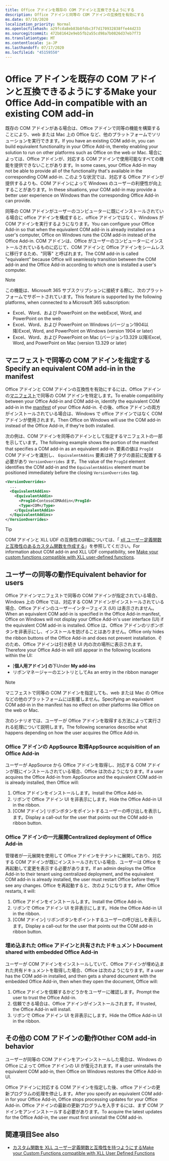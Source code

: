 ```yaml
---
title: Office アドインを既存の COM アドインと互換できるようにする
description: Office アドインと同等の COM アドインの互換性を有効にする
ms.date: 07/10/2020
localization_priority: Normal
ms.openlocfilehash: a29fcda8eb83b8fdbc3f7d170932838ffe44d233
ms.sourcegitcommit: 472b81642e9eb5fb2a55cd98a7b0826d37eb7f73
ms.translationtype: MT
ms.contentlocale: ja-JP
ms.lasthandoff: 07/17/2020
ms.locfileid: "45159550"
---
```

# <a name="make-your-office-add-in-compatible-with-an-existing-com-add-in"></a><span data-ttu-id="391e1-103">Office アドインを既存の COM アドインと互換できるようにする</span><span class="sxs-lookup"><span data-stu-id="391e1-103">Make your Office Add-in compatible with an existing COM add-in</span></span>

<span data-ttu-id="391e1-104">既存の COM アドインがある場合は、Office アドインで同等の機能を構築することにより、web または Mac 上の Office など、他のプラットフォームでソリューションを実行できます。</span><span class="sxs-lookup"><span data-stu-id="391e1-104">If you have an existing COM add-in, you can build equivalent functionality in your Office Add-in, thereby enabling your solution to run on other platforms such as Office on the web or Mac.</span></span> <span data-ttu-id="391e1-105">場合によっては、Office アドインが、対応する COM アドインで使用可能なすべての機能を提供できないことがあります。</span><span class="sxs-lookup"><span data-stu-id="391e1-105">In some cases, your Office Add-in may not be able to provide all of the functionality that's available in the corresponding COM add-in.</span></span> <span data-ttu-id="391e1-106">このような状況では、対応する Office アドインが提供するよりも、COM アドインによって Windows のユーザーの利便性が向上することがあります。</span><span class="sxs-lookup"><span data-stu-id="391e1-106">In these situations, your COM add-in may provide a better user experience on Windows than the corresponding Office Add-in can provide.</span></span>

<span data-ttu-id="391e1-107">同等の COM アドインがユーザーのコンピューターに既にインストールされている場合に office アドインを構成すると、office アドインではなく、Windows が COM アドインを実行するようになります。</span><span class="sxs-lookup"><span data-stu-id="391e1-107">You can configure your Office Add-in so that when the equivalent COM add-in is already installed on a user's computer, Office on Windows runs the COM add-in instead of the Office Add-in.</span></span> <span data-ttu-id="391e1-108">COM アドインは、Office がユーザーのコンピューターにインストールされているものに応じて、COM アドインと Office アドインをシームレスに移行するため、"同等" と呼ばれます。</span><span class="sxs-lookup"><span data-stu-id="391e1-108">The COM add-in is called "equivalent" because Office will seamlessly transition between the COM add-in and the Office Add-in according to which one is installed a user's computer.</span></span>

> [!NOTE]
> <span data-ttu-id="391e1-109">この機能は、Microsoft 365 サブスクリプションに接続する際に、次のプラットフォームでサポートされています。</span><span class="sxs-lookup"><span data-stu-id="391e1-109">This feature is supported by the following platforms, when connected to a Microsoft 365 subscription:</span></span>
> - <span data-ttu-id="391e1-110">Excel、Word、および PowerPoint on the web</span><span class="sxs-lookup"><span data-stu-id="391e1-110">Excel, Word, and PowerPoint on the web</span></span>
> - <span data-ttu-id="391e1-111">Excel、Word、および PowerPoint on Windows (バージョン1904以降)</span><span class="sxs-lookup"><span data-stu-id="391e1-111">Excel, Word, and PowerPoint on Windows (version 1904 or later)</span></span>
> - <span data-ttu-id="391e1-112">Excel、Word、および PowerPoint on Mac (バージョン13.329 以降)</span><span class="sxs-lookup"><span data-stu-id="391e1-112">Excel, Word, and PowerPoint on Mac (version 13.329 or later)</span></span>

## <a name="specify-an-equivalent-com-add-in-in-the-manifest"></a><span data-ttu-id="391e1-113">マニフェストで同等の COM アドインを指定する</span><span class="sxs-lookup"><span data-stu-id="391e1-113">Specify an equivalent COM add-in in the manifest</span></span>

<span data-ttu-id="391e1-114">Office アドインと COM アドインの互換性を有効にするには、Office アドインの[マニフェスト](add-in-manifests.md)で同等の COM アドインを特定します。</span><span class="sxs-lookup"><span data-stu-id="391e1-114">To enable compatibility between your Office Add-in and COM add-in, identify the equivalent COM add-in in the [manifest](add-in-manifests.md) of your Office Add-in.</span></span> <span data-ttu-id="391e1-115">その後、office アドインの両方がインストールされている場合は、Windows で office アドインではなく COM アドインが使用されます。</span><span class="sxs-lookup"><span data-stu-id="391e1-115">Then Office on Windows will use the COM add-in instead of the Office Add-in, if they're both installed.</span></span>

<span data-ttu-id="391e1-116">次の例は、COM アドインを同等のアドインとして指定するマニフェストの一部を示しています。</span><span class="sxs-lookup"><span data-stu-id="391e1-116">The following example shows the portion of the manifest that specifies a COM add-in as an equivalent add-in.</span></span> <span data-ttu-id="391e1-117">要素の値は `ProgId` COM アドインを識別し、 `EquivalentAddins` 要素は終了タグの直前に配置する必要があり `VersionOverrides` ます。</span><span class="sxs-lookup"><span data-stu-id="391e1-117">The value of the `ProgId` element identifies the COM add-in and the `EquivalentAddins` element must be positioned immediately before the closing `VersionOverrides` tag.</span></span>

```xml
<VersionOverrides>
  ...
  <EquivalentAddins>
    <EquivalentAddin>
      <ProgId>ContosoCOMAddin</ProgId>
      <Type>COM</Type>
    </EquivalentAddin>
  </EquivalentAddins>
</VersionOverrides>
```

> [!TIP]
> <span data-ttu-id="391e1-118">COM アドインと XLL UDF の互換性の詳細については、「 [xll ユーザー定義関数と互換性のあるカスタム関数を作成する](../excel/make-custom-functions-compatible-with-xll-udf.md)」を参照してください。</span><span class="sxs-lookup"><span data-stu-id="391e1-118">For information about COM add-in and XLL UDF compatibility, see [Make your custom functions compatible with XLL user-defined functions](../excel/make-custom-functions-compatible-with-xll-udf.md).</span></span>

## <a name="equivalent-behavior-for-users"></a><span data-ttu-id="391e1-119">ユーザーの同等の動作</span><span class="sxs-lookup"><span data-stu-id="391e1-119">Equivalent behavior for users</span></span>

<span data-ttu-id="391e1-120">Office アドインマニフェストで同等の COM アドインが指定されている場合、Windows 上の Office では、対応する COM アドインがインストールされている場合、Office アドインのユーザーインターフェイス (UI) は表示されません。</span><span class="sxs-lookup"><span data-stu-id="391e1-120">When an equivalent COM add-in is specified in the Office Add-in manifest, Office on Windows will not display your Office Add-in's user interface (UI) if the equivalent COM add-in is installed.</span></span> <span data-ttu-id="391e1-121">Office は、Office アドインのリボンボタンを非表示にし、インストールを妨げることはありません。</span><span class="sxs-lookup"><span data-stu-id="391e1-121">Office only hides the ribbon buttons of the Office Add-in and does not prevent installation.</span></span> <span data-ttu-id="391e1-122">そのため、Office アドインは引き続き UI 内の次の場所に表示されます。</span><span class="sxs-lookup"><span data-stu-id="391e1-122">Therefore your Office Add-in will still appear in the following locations within the UI:</span></span>

- <span data-ttu-id="391e1-123">[**個人用アドイン] の**下</span><span class="sxs-lookup"><span data-stu-id="391e1-123">Under **My add-ins**</span></span>
- <span data-ttu-id="391e1-124">リボンマネージャーのエントリとして</span><span class="sxs-lookup"><span data-stu-id="391e1-124">As an entry in the ribbon manager</span></span>

> [!NOTE]
> <span data-ttu-id="391e1-125">マニフェストで同等の COM アドインを指定しても、web または Mac の Office などの他のプラットフォームには影響しません。</span><span class="sxs-lookup"><span data-stu-id="391e1-125">Specifying an equivalent COM add-in in the manifest has no effect on other platforms like Office on the web or Mac.</span></span>

<span data-ttu-id="391e1-126">次のシナリオでは、ユーザーが Office アドインを取得する方法によって実行される処理について説明します。</span><span class="sxs-lookup"><span data-stu-id="391e1-126">The following scenarios describe what happens depending on how the user acquires the Office Add-in.</span></span>

### <a name="appsource-acquisition-of-an-office-add-in"></a><span data-ttu-id="391e1-127">Office アドインの AppSource 取得</span><span class="sxs-lookup"><span data-stu-id="391e1-127">AppSource acquisition of an Office Add-in</span></span>

<span data-ttu-id="391e1-128">ユーザーが AppSource から Office アドインを取得し、対応する COM アドインが既にインストールされている場合、Office は次のようになります。</span><span class="sxs-lookup"><span data-stu-id="391e1-128">If a user acquires the Office Add-in from AppSource and the equivalent COM add-in is already installed, then Office will:</span></span>

1. <span data-ttu-id="391e1-129">Office アドインをインストールします。</span><span class="sxs-lookup"><span data-stu-id="391e1-129">Install the Office Add-in.</span></span>
2. <span data-ttu-id="391e1-130">リボンで Office アドイン UI を非表示にします。</span><span class="sxs-lookup"><span data-stu-id="391e1-130">Hide the Office Add-in UI in the ribbon.</span></span>
3. <span data-ttu-id="391e1-131">[COM アドイン] リボンボタンをポイントするユーザーの呼び出しを表示します。</span><span class="sxs-lookup"><span data-stu-id="391e1-131">Display a call-out for the user that points out the COM add-in ribbon button.</span></span>

### <a name="centralized-deployment-of-office-add-in"></a><span data-ttu-id="391e1-132">Office アドインの一元展開</span><span class="sxs-lookup"><span data-stu-id="391e1-132">Centralized deployment of Office Add-in</span></span>

<span data-ttu-id="391e1-133">管理者が一元展開を使用して Office アドインをテナントに展開しており、対応する COM アドインが既にインストールされている場合、ユーザーは Office を再起動して変更を表示する必要があります。</span><span class="sxs-lookup"><span data-stu-id="391e1-133">If an admin deploys the Office Add-in to their tenant using centralized deployment, and the equivalent COM add-in is already installed, the user must restart Office before they'll see any changes.</span></span> <span data-ttu-id="391e1-134">Office を再起動すると、次のようになります。</span><span class="sxs-lookup"><span data-stu-id="391e1-134">After Office restarts, it will:</span></span>

1. <span data-ttu-id="391e1-135">Office アドインをインストールします。</span><span class="sxs-lookup"><span data-stu-id="391e1-135">Install the Office Add-in.</span></span>
2. <span data-ttu-id="391e1-136">リボンで Office アドイン UI を非表示にします。</span><span class="sxs-lookup"><span data-stu-id="391e1-136">Hide the Office Add-in UI in the ribbon.</span></span>
3. <span data-ttu-id="391e1-137">[COM アドイン] リボンボタンをポイントするユーザーの呼び出しを表示します。</span><span class="sxs-lookup"><span data-stu-id="391e1-137">Display a call-out for the user that points out the COM add-in ribbon button.</span></span>

### <a name="document-shared-with-embedded-office-add-in"></a><span data-ttu-id="391e1-138">埋め込まれた Office アドインと共有されたドキュメント</span><span class="sxs-lookup"><span data-stu-id="391e1-138">Document shared with embedded Office Add-in</span></span>

<span data-ttu-id="391e1-139">ユーザーが COM アドインをインストールしていて、Office アドインが埋め込まれた共有ドキュメントを取得した場合、Office は次のようになります。</span><span class="sxs-lookup"><span data-stu-id="391e1-139">If a user has the COM add-in installed, and then gets a shared document with the embedded Office Add-in, then when they open the document, Office will:</span></span>

1. <span data-ttu-id="391e1-140">Office アドインを信頼するかどうかをユーザーに確認します。</span><span class="sxs-lookup"><span data-stu-id="391e1-140">Prompt the user to trust the Office Add-in.</span></span>
2. <span data-ttu-id="391e1-141">信頼できる場合は、Office アドインがインストールされます。</span><span class="sxs-lookup"><span data-stu-id="391e1-141">If trusted, the Office Add-in will install.</span></span>
3. <span data-ttu-id="391e1-142">リボンで Office アドイン UI を非表示にします。</span><span class="sxs-lookup"><span data-stu-id="391e1-142">Hide the Office Add-in UI in the ribbon.</span></span>

## <a name="other-com-add-in-behavior"></a><span data-ttu-id="391e1-143">その他の COM アドインの動作</span><span class="sxs-lookup"><span data-stu-id="391e1-143">Other COM add-in behavior</span></span>

<span data-ttu-id="391e1-144">ユーザーが同等の COM アドインをアンインストールした場合は、Windows の Office によって Office アドインの UI が復元されます。</span><span class="sxs-lookup"><span data-stu-id="391e1-144">If a user uninstalls the equivalent COM add-in, then Office on Windows restores the Office Add-in UI.</span></span>

<span data-ttu-id="391e1-145">Office アドインに対応する COM アドインを指定した後、office アドインの更新プログラムの処理を停止します。</span><span class="sxs-lookup"><span data-stu-id="391e1-145">After you specify an equivalent COM add-in for your Office Add-in, Office stops processing updates for your Office Add-in.</span></span> <span data-ttu-id="391e1-146">Office アドインの最新の更新プログラムを入手するには、まず COM アドインをアンインストールする必要があります。</span><span class="sxs-lookup"><span data-stu-id="391e1-146">To acquire the latest updates for the Office Add-in, the user must first uninstall the COM add-in.</span></span>

## <a name="see-also"></a><span data-ttu-id="391e1-147">関連項目</span><span class="sxs-lookup"><span data-stu-id="391e1-147">See also</span></span>

- [<span data-ttu-id="391e1-148">カスタム関数を XLL ユーザー定義関数と互換性を持つようにする</span><span class="sxs-lookup"><span data-stu-id="391e1-148">Make your Custom Functions compatible with XLL User Defined Functions</span></span>](../excel/make-custom-functions-compatible-with-xll-udf.md)
